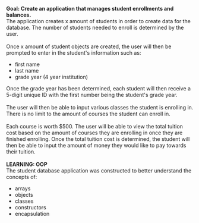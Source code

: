 **Goal: Create an application that manages student enrollments and balances.**
<br>
The application creates x amount of students in order to create data for the database. The number of students needed to enroll is determined by the user.
<br><br>
Once x amount of student objects are created, the user will then be prompted to enter in the student's information such as:

- first name
- last name
- grade year (4 year institution)

Once the grade year has been determined, each student will then receive a 5-digit unique ID with the first number being the student's grade year.
<br><br>
The user will then be able to input various classes the student is enrolling in. There is no limit to the amount of courses the student can enroll in.
<br><br>
Each course is worth \$500. The user will be able to view the total tuition cost based on the amount of courses they are enrolling in once they are finished enrolling. Once the total tuition cost is determined, the student will then be able to input the amount of money they would like to pay towards their tuition.
<br><br>
**LEARNING: OOP**
<br>
The student database application was constructed to better understand the concepts of:

- arrays
- objects
- classes
- constructors
- encapsulation
